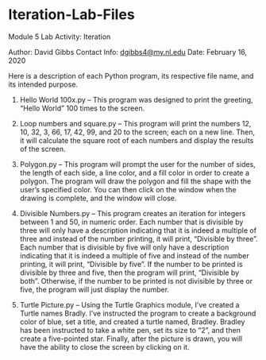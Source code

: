 # Iteration-Lab-Files
Module 5 Lab Activity: Iteration

Author: David Gibbs
Contact Info: dgibbs4@my.nl.edu
Date: February 16, 2020

Here is a description of each Python program, its respective file name, and its intended purpose.
1.	Hello World 100x.py – This program was designed to print the greeting, “Hello World” 100 times to the screen.

2.	Loop numbers and square.py – This program will print the numbers 12, 10, 32, 3, 66, 17, 42, 99, and 20 to the screen; each on a new line. Then, it will calculate the square root of each numbers and display the results of the screen.

3.	Polygon.py – This program will prompt the user for the number of sides, the length of each side, a line color, and a fill color in order to create a polygon. The program will draw the polygon and fill the shape with the user’s specified color. You can then click on the window when the drawing is complete, and the window will close.

4.	Divisible Numbers.py – This program creates an iteration for integers between 1 and 50, in numeric order. Each number that is divisible by three will only have a description indicating that it is indeed a multiple of three and instead of the number printing, it will print, “Divisible by three”. Each number that is divisible by five will only have a description indicating that it is indeed a multiple of five and instead of the number printing, it will print, “Divisible by five”. If the number to be printed is divisible by three and five, then the program will print, “Divisible by both”. Otherwise, if the number to be printed is not divisible by three or five, the program will just display the number. 

5.	Turtle Picture.py – Using the Turtle Graphics module, I’ve created a Turtle names Bradly. I’ve instructed the program to create a background color of blue, set a title, and created a turtle named, Bradley. Bradley has been instructed to take a white pen, set its size to “2”, and then create a five-pointed star. Finally, after the picture is drawn, you will have the ability to close the screen by clicking on it.

